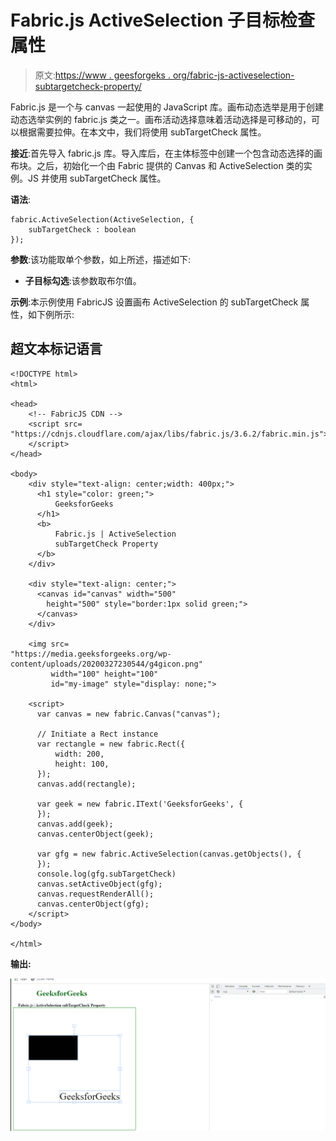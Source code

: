 # Fabric.js ActiveSelection 子目标检查属性

> 原文:[https://www . geesforgeks . org/fabric-js-activeselection-subtargetcheck-property/](https://www.geeksforgeeks.org/fabric-js-activeselection-subtargetcheck-property/)

Fabric.js 是一个与 canvas 一起使用的 JavaScript 库。画布动态选举是用于创建动态选举实例的 fabric.js 类之一。画布活动选择意味着活动选择是可移动的，可以根据需要拉伸。在本文中，我们将使用 subTargetCheck 属性。

**接近**:首先导入 fabric.js 库。导入库后，在主体标签中创建一个包含动态选择的画布块。之后，初始化一个由 Fabric 提供的 Canvas 和 ActiveSelection 类的实例。JS 并使用 subTargetCheck 属性。

**语法**:

```
fabric.ActiveSelection(ActiveSelection, {
    subTargetCheck : boolean
});
```

**参数**:该功能取单个参数，如上所述，描述如下:

*   **子目标勾选**:该参数取布尔值。

**示例**:本示例使用 FabricJS 设置画布 ActiveSelection 的 subTargetCheck 属性，如下例所示:

## 超文本标记语言

```
<!DOCTYPE html>
<html>

<head>
    <!-- FabricJS CDN -->
    <script src=
"https://cdnjs.cloudflare.com/ajax/libs/fabric.js/3.6.2/fabric.min.js">
    </script>
</head>

<body>
    <div style="text-align: center;width: 400px;">
      <h1 style="color: green;">
          GeeksforGeeks
      </h1>
      <b>
          Fabric.js | ActiveSelection 
          subTargetCheck Property
      </b>
    </div>

    <div style="text-align: center;">
      <canvas id="canvas" width="500" 
        height="500" style="border:1px solid green;">
      </canvas>
    </div>

    <img src=
"https://media.geeksforgeeks.org/wp-content/uploads/20200327230544/g4gicon.png"             
         width="100" height="100"
         id="my-image" style="display: none;">

    <script>
      var canvas = new fabric.Canvas("canvas");

      // Initiate a Rect instance  
      var rectangle = new fabric.Rect({
          width: 200,
          height: 100,
      });
      canvas.add(rectangle);

      var geek = new fabric.IText('GeeksforGeeks', {
      });
      canvas.add(geek);
      canvas.centerObject(geek);

      var gfg = new fabric.ActiveSelection(canvas.getObjects(), {
      });
      console.log(gfg.subTargetCheck)
      canvas.setActiveObject(gfg);
      canvas.requestRenderAll();
      canvas.centerObject(gfg); 
    </script>
</body>

</html>
```

**输出:**

![](img/c9d23a8073366e86ccbdaf079784e01a.png)